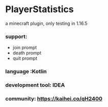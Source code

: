 # PlayerStatistics
a minecraft plugin, only testing in 1.16.5

### support:
* join prompt
* death prompt
* quit prompt

### language :Kotlin

### development tool: IDEA

### community: https://kaihei.co/qH2400